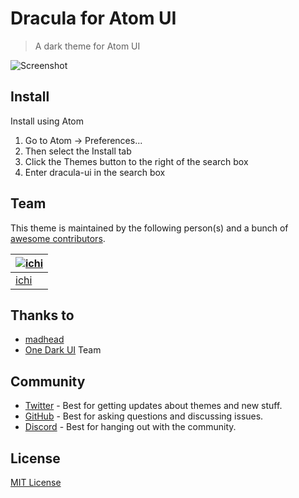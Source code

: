 # Dracula for Atom UI

> A dark theme for Atom UI

![Screenshot](https://github.com/dracula/atom-ui/blob/master/screenshot.png?raw=true)

## Install

Install using Atom

1. Go to Atom -> Preferences...
2. Then select the Install tab
3. Click the Themes button to the right of the search box
4. Enter dracula-ui in the search box

## Team

This theme is maintained by the following person(s) and a bunch of [awesome contributors](https://github.com/dracula/atom-ui/graphs/contributors).

| [![ichi](https://avatars.githubusercontent.com/ichi0g0y?v=3&s=70)](https://github.com/ichi0g0y) |
| ----------------------------------------------------------------------------------------------- |
| [ichi](https://github.com/ichi0g0y)                                                             |

## Thanks to

- [madhead](https://github.com/madhead/lavender-ui)
- [One Dark UI](https://github.com/atom/one-dark-ui) Team

## Community

- [Twitter](https://twitter.com/draculatheme) - Best for getting updates about themes and new stuff.
- [GitHub](https://github.com/dracula/dracula-theme/discussions) - Best for asking questions and discussing issues.
- [Discord](https://draculatheme.com/discord-invite) - Best for hanging out with the community.

## License

[MIT License](./LICENSE)
